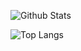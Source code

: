 ![Github Stats](https://github-readme-stats.vercel.app/api?username=frin0911&theme=graywhite&show_icons=True)

![Top Langs](https://github-readme-stats.vercel.app/api/top-langs/?username=frin0911&hide_title=True)
